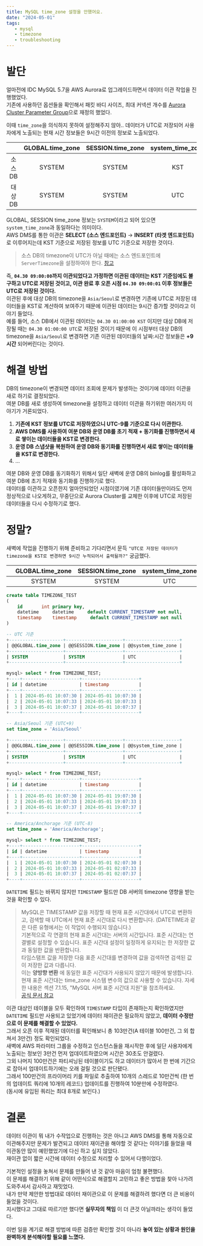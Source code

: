```yaml
---
title: MySQL time_zone 설정을 안했어요.
date: "2024-05-01"
tags:
   - mysql
   - timezone
   - troubleshooting
---
```


# 발단

얼마전에 IDC MySQL 5.7을 AWS Aurora로 업그레이드하면서 데이터 이관 작업을 진행했었다.  
기존에 사용하던 옵션들을 확인해서 패킷 바디 사이즈, 최대 커넥션 개수를 [Aurora Cluster Parameter Group](https://docs.aws.amazon.com/AmazonRDS/latest/AuroraUserGuide/USER_WorkingWithDBClusterParamGroups.html)으로 재정의 했었다.  
  
이때 `time_zone`을 의식하지 못하여 설정해주지 않아.. 데이터가 UTC로 저장되어 사용자에게 노출되는 현재 시간 정보들은 9시간 이전의 정보로 노출되었다.  

||GLOBAL.time_zone|SESSION.time_zone|system_time_zone|
|:------:|:---:|:---:|:---:|
|소스 DB|SYSTEM|SYSTEM|KST|
|대상 DB|SYSTEM|SYSTEM|UTC|

GLOBAL, SESSION time_zone 정보는 `SYSTEM`이라고 되어 있으면 `system_time_zone`과 동일하다는 의미이다.  
AWS DMS를 통한 이관은 **SELECT (소스 엔드포인트)** → **INSERT (타겟 엔드포인트)** 로 이루어지는데 KST 기준으로 저장된 정보를 UTC 기준으로 저장한 것이다.  
  
> 소스 DB의 timezone이 UTC가 아닐 때에는 소스 엔드포인트에 `ServerTimezone`을 설정하여야 한다. [참고](https://repost.aws/knowledge-center/dms-migrate-mysql-non-utc)
  
즉, **`04.30 09:00:00`까지 이관되었다고 가정하면 이관된 데이터는 KST 기준임에도 불구하고 UTC로 저장된 것이고, 이관 완료 후 오픈 시점 `04.30 09:00:01` 이후 정보들은 UTC로 저장된 것이다.**  
이관된 후에 대상 DB의 timezone을 `Asia/Seoul`로 변경하면 기존에 UTC로 저장된 데이터들을 KST로 계산하여 보여주기 때문에 이관된 데이터는 9시간 증가할 것이라고 이야기 들었다.    
예를 들어, 소스 DB에서 이관된 데이터는 `04.30 01:00:00 KST` 이지만 대상 DB에 저장될 때는 `04.30 01:00:00 UTC`로 저장된 것이기 때문에 이 시점부터 대상 DB의 timezone을 `Asia/Seoul`로 변경하면 기존 이관된 데이터들의 날짜:시간 정보들은 **+9시간** 되어버린다는 것이다.  
  
# 해결 방법

DB의 timezone이 변경되면 데이터 조회에 문제가 발생하는 것이기에 데이터 이관을 새로 하기로 결정되었다.  
여분 DB를 새로 생성하여 timezone을 설정하고 데이터 이관을 하기위한 여러가지 이야기가 거론되었다.  

1. **기존에 KST 정보를 UTC로 저장하였으니 UTC-9를 기준으로 다시 이관한다.**
2. **AWS DMS를 사용하여 여분 DB와 운영 DB를 초기 적재 + 동기화를 진행하면서 새로 쌓이는 데이터들을 KST로 변경한다.**
3. **운영 DB 스냅샷을 복원하여 운영 DB와 동기화를 진행하면서 새로 쌓이는 데이터들을 KST로 변경한다.**
4. ...

여분 DB와 운영 DB를 동기화하기 위해서 일단 새벽에 운영 DB의 binlog를 활성화하고 여분 DB에 초기 적재와 동기화를 진행하기로 했다.  
데이터를 이관하고 오픈한지 얼마안되었던 시점이였기에 기존 데이터들만이라도 먼저 정상적으로 나오게하고, 무중단으로 Aurora Cluster를 교체한 이후에 UTC로 저장된 데이터들을 다시 수정하기로 했다.  
  
# 정말?

새벽에 작업을 진행하기 위해 준비하고 기다리면서 문득 `"UTC로 저장된 데이터가 timezone을 KST로 변경하면 9시간 누적되어서 출력될까?"` 궁금했다.  

||GLOBAL.time_zone|SESSION.time_zone|system_time_zone|
|:------:|:---:|:---:|:---:|
||SYSTEM|SYSTEM|UTC|

```sql
create table TIMEZONE_TEST
(
    id       int primary key,
    datetime     datetime     default CURRENT_TIMESTAMP not null,
    timestamp    timestamp     default CURRENT_TIMESTAMP not null
)

-- UTC 기준
+--------------------+---------------------+--------------------+
| @@GLOBAL.time_zone | @@SESSION.time_zone | @@system_time_zone |
+--------------------+---------------------+--------------------+
| SYSTEM             | SYSTEM              | UTC                |
+--------------------+---------------------+--------------------+

mysql> select * from TIMEZONE_TEST;
+----+---------------------+---------------------+
| id | datetime            | timestamp           |
+----+---------------------+---------------------+
|  1 | 2024-05-01 10:07:30 | 2024-05-01 10:07:30 |
|  2 | 2024-05-01 10:07:33 | 2024-05-01 10:07:33 |
|  3 | 2024-05-01 10:07:37 | 2024-05-01 10:07:37 |
+----+---------------------+---------------------+

-- Asia/Seoul 기준 (UTC+9)
set time_zone = 'Asia/Seoul'

+--------------------+---------------------+--------------------+
| @@GLOBAL.time_zone | @@SESSION.time_zone | @@system_time_zone |
+--------------------+---------------------+--------------------+
| SYSTEM             | SYSTEM              | UTC                |
+--------------------+---------------------+--------------------+

mysql> select * from TIMEZONE_TEST;
+----+---------------------+---------------------+
| id | datetime            | timestamp           |
+----+---------------------+---------------------+
|  1 | 2024-05-01 10:07:30 | 2024-05-01 19:07:30 |
|  2 | 2024-05-01 10:07:33 | 2024-05-01 19:07:33 |
|  3 | 2024-05-01 10:07:37 | 2024-05-01 19:07:37 |
+----+---------------------+---------------------+

-- America/Anchorage 기준 (UTC-8)
set time_zone = 'America/Anchorage';

mysql> select * from TIMEZONE_TEST;
+----+---------------------+---------------------+
| id | datetime            | timestamp           |
+----+---------------------+---------------------+
|  1 | 2024-05-01 10:07:30 | 2024-05-01 02:07:30 |
|  2 | 2024-05-01 10:07:33 | 2024-05-01 02:07:33 |
|  3 | 2024-05-01 10:07:37 | 2024-05-01 02:07:37 |
+----+---------------------+---------------------+
```

`DATETIME` 필드는 바뀌지 않지만 `TIMESTAMP` 필드만 DB 서버의 timezone 영향을 받는 것을 확인할 수 있다.  

> MySQL은 TIMESTAMP 값을 저장할 때 현재 표준 시간대에서 UTC로 변환하고, 검색할 때 UTC에서 현재 표준 시간대로 다시 변환합니다. (DATETIME과 같은 다른 유형에서는 이 작업이 수행되지 않습니다.)  
> 기본적으로 각 연결의 현재 표준 시간대는 서버의 시간입니다. 표준 시간대는 연결별로 설정할 수 있습니다. 표준 시간대 설정이 일정하게 유지되는 한 저장한 값과 동일한 값을 반환합니다.  
> 타임스탬프 값을 저장한 다음 표준 시간대를 변경하여 값을 검색하면 검색된 값이 저장한 값과 다릅니다.  
> 이는 **양방향 변환** 에 동일한 표준 시간대가 사용되지 않았기 때문에 발생합니다. 현재 표준 시간대는 time_zone 시스템 변수의 값으로 사용할 수 있습니다. 자세한 내용은 섹션 7.1.15, "MySQL 서버 표준 시간대 지원"을 참조하세요.  
> [공식 문서 참고](https://dev.mysql.com/doc/refman/8.0/en/datetime.html)
  
이관 대상인 테이블을 모두 확인하여 `TIMESTAMP` 타입이 존재하는지 확인하였지만 `DATETIME` 필드만 사용되고 있었기에 데이터 재이관은 필요하지 않았고, **데이터 수정만으로 이 문제를 해결할 수 있었다.**  
그래서 오픈 이후 적재된 데이터를 확인해보니 총 103만건(A 테이블 100만건, 그 외 합쳐서 3만건) 정도 확인되었다.  
새벽에 AWS 파라미터 그룹을 수정하고 인스턴스들을 재시작한 후에 일단 사용자에게 노출되는 정보인 3만건 먼저 업데이트하였으며 시간은 30초도 안걸렸다.  
그외 나머지 100만건은 파티셔닝된 테이블이기도 하고 데이터가 많아서 한 번에 기간으로 잡아서 업데이트하기에는 오래 걸릴 것으로 판단됐다.  
그래서 100만건의 프라이머리 키를 파일로 추출하여 10개의 스레드로 10만건씩 (한 번의 업데이트 쿼리에 10개의 레코드) 업데이트를 진행하여 10분만에 수정하였다.  
(동시에 유입된 쿼리는 최대 8개로 보인다.)  

# 결론

데이터 이관이 뭐 내가 수작업으로 진행하는 것은 아니고 AWS DMS를 통해 자동으로 이관해주지만 문제가 발견되고 데이터 재이관을 해야할 것 같다는 이야기를 들었을 때 이관동안 많이 예민했었기에 다신 하고 싶지 않았다.  
재이관 없이 짧은 시간에 데이터 수정으로 처리할 수 있어서 다행이었다.  
  
기본적인 설정을 놓쳐서 문제를 만들어 낸 것 같아 마음이 엄청 불편했다.  
이 문제를 해결하기 위해 같이 어떤식으로 해결할지 고민하고 좋은 방법을 찾아 나가려 도와주셔서 감사하고 재밋었다.  
내가 만약 제안한 방법대로 데이터 재이관으로 이 문제를 해결하려 했다면 더 큰 비용이 들었을 것이다.  
지시했다고 그대로 따르기만 했다면 **실무자의 책임** 이 더 큰것 아닐까라는 생각이 들었다.  
  
이번 일을 계기로 해결 방법에 따른 검증만 확인할 것이 아니라 **놓여 있는 상황과 원인을 완벽하게 분석해야할 필요를 느꼈다.**  